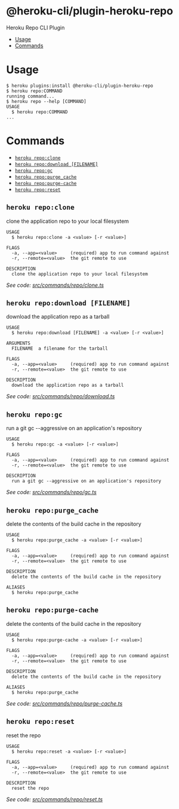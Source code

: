 @heroku-cli/plugin-heroku-repo
==============================

Heroku Repo CLI Plugin

<!-- toc -->
* [Usage](#usage)
* [Commands](#commands)
<!-- tocstop -->

# Usage
```sh-session
$ heroku plugins:install @heroku-cli/plugin-heroku-repo
$ heroku repo:COMMAND
running command...
$ heroku repo --help [COMMAND]
USAGE
  $ heroku repo:COMMAND
...
```

# Commands
<!-- commands -->
* [`heroku repo:clone`](#heroku-repoclone)
* [`heroku repo:download [FILENAME]`](#heroku-repodownload-filename)
* [`heroku repo:gc`](#heroku-repogc)
* [`heroku repo:purge_cache`](#heroku-repopurge_cache)
* [`heroku repo:purge-cache`](#heroku-repopurge-cache)
* [`heroku repo:reset`](#heroku-reporeset)

## `heroku repo:clone`

clone the application repo to your local filesystem

```
USAGE
  $ heroku repo:clone -a <value> [-r <value>]

FLAGS
  -a, --app=<value>     (required) app to run command against
  -r, --remote=<value>  the git remote to use

DESCRIPTION
  clone the application repo to your local filesystem
```

_See code: [src/commands/repo/clone.ts](https://github.com/heroku/heroku-repo/blob/v2.0.0-beta.0/src/commands/repo/clone.ts)_

## `heroku repo:download [FILENAME]`

download the application repo as a tarball

```
USAGE
  $ heroku repo:download [FILENAME] -a <value> [-r <value>]

ARGUMENTS
  FILENAME  a filename for the tarball

FLAGS
  -a, --app=<value>     (required) app to run command against
  -r, --remote=<value>  the git remote to use

DESCRIPTION
  download the application repo as a tarball
```

_See code: [src/commands/repo/download.ts](https://github.com/heroku/heroku-repo/blob/v2.0.0-beta.0/src/commands/repo/download.ts)_

## `heroku repo:gc`

run a git gc --aggressive on an application's repository

```
USAGE
  $ heroku repo:gc -a <value> [-r <value>]

FLAGS
  -a, --app=<value>     (required) app to run command against
  -r, --remote=<value>  the git remote to use

DESCRIPTION
  run a git gc --aggressive on an application's repository
```

_See code: [src/commands/repo/gc.ts](https://github.com/heroku/heroku-repo/blob/v2.0.0-beta.0/src/commands/repo/gc.ts)_

## `heroku repo:purge_cache`

delete the contents of the build cache in the repository

```
USAGE
  $ heroku repo:purge_cache -a <value> [-r <value>]

FLAGS
  -a, --app=<value>     (required) app to run command against
  -r, --remote=<value>  the git remote to use

DESCRIPTION
  delete the contents of the build cache in the repository

ALIASES
  $ heroku repo:purge_cache
```

## `heroku repo:purge-cache`

delete the contents of the build cache in the repository

```
USAGE
  $ heroku repo:purge-cache -a <value> [-r <value>]

FLAGS
  -a, --app=<value>     (required) app to run command against
  -r, --remote=<value>  the git remote to use

DESCRIPTION
  delete the contents of the build cache in the repository

ALIASES
  $ heroku repo:purge_cache
```

_See code: [src/commands/repo/purge-cache.ts](https://github.com/heroku/heroku-repo/blob/v2.0.0-beta.0/src/commands/repo/purge-cache.ts)_

## `heroku repo:reset`

reset the repo

```
USAGE
  $ heroku repo:reset -a <value> [-r <value>]

FLAGS
  -a, --app=<value>     (required) app to run command against
  -r, --remote=<value>  the git remote to use

DESCRIPTION
  reset the repo
```

_See code: [src/commands/repo/reset.ts](https://github.com/heroku/heroku-repo/blob/v2.0.0-beta.0/src/commands/repo/reset.ts)_
<!-- commandsstop -->

